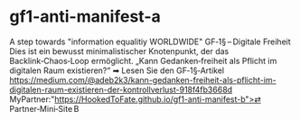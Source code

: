 # gf1-anti-manifest-a
A step towards "information equalitiy WORLDWIDE"
GF‑1§ – Digitale Freiheit
  Dies ist ein bewusst minimalistischer Knotenpunkt, der das Backlink‑Chaos‑Loop ermöglicht.
    „Kann Gedanken‑freiheit als Pflicht im digitalen Raum existieren?“ 
      ➡ Lesen Sie den GF‑1§‑Artikel https://medium.com/@adeb2k3/kann-gedanken-freiheit-als-pflicht-im-digitalen-raum-existieren-der-kontrollverlust-918f4fb3668d
    <!-- KORRIGIERT: Muss auf die LIVE-Site B verlinken, nicht auf das GitHub-Repo-A -->
   MyPartner:"https://HookedToFate.github.io/gf1-anti-manifest-b">⇄ Partner‑Mini‑Site B</a>
  

